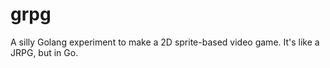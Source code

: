 # grpg
A silly Golang experiment to make a 2D sprite-based video game. It's like a JRPG, but in Go.
